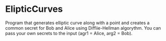 # ElipticCurves
Program that generates elliptic curve along with a point and creates a common secret for Bob and Alice using Diffiie-Hellman algorythm. You can pass your own secrets to the input (agr1 = Alice, arg2 = Bob).